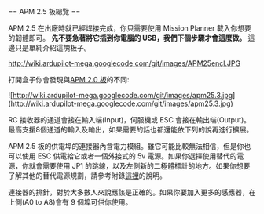 ﻿== APM 2.5 板總覽 ==

APM 2.5 在出廠時就已經焊接完成，你只需要使用 Mission Planner 載入你想要的韌體即可。 **先不要急著將它插到你電腦的 USB，我們下個步驟才會這麼做。** 這邊只是單純介紹這塊板子。

http://wiki.ardupilot-mega.googlecode.com/git/images/APM25encl.JPG

打開盒子你會發現與[APM 2.0 板](http://code.google.com/p/ardupilot-mega/wiki/APM2board)的不同:

![http://wiki.ardupilot-mega.googlecode.com/git/images/apm25.3.jpg](http://wiki.ardupilot-mega.googlecode.com/git/images/apm25.3.jpg)

RC 接收器的通道會接在輸入端(Input)，伺服機或 ESC 會接在輸出端(Output)。最高支援8個通道的輸入及輸出，如果需要的話也都還能依下列的說再進行擴展。

APM 2.5 板的供電埠的連接器內含電力模組。雖它可能比較無法相信，但是你也可以使用 ESC 供電給它或者一個外接式的 5v 電源。如果你選擇使用替代的電源，你就會需要使用 JP1 的跳線，以及左側新的二極體標計的地方。如果你想要了解其他的替代電源規劃，請參考附錄[這裡](http://code.google.com/p/ardupilot-mega/wiki/APM25Power)的說明。

連接器的排針，對於大多數人來說應該是正確的。如果你要加入更多的感應器，在上側(A0 to A8)會有 9 個埠可供你使用。